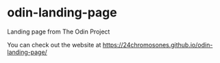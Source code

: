 # odin-landing-page
Landing page from The Odin Project

You can check out the website at https://24chromosones.github.io/odin-landing-page/
